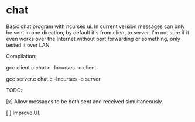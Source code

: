 # chat
Basic chat program with ncurses ui.
In current version messages can only be sent in one direction, by default it's from client to server.
I'm not sure if it even works over the Internet without port forwarding or something, only tested it over LAN.

Compilation:

gcc client.c chat.c -lncurses -o client

gcc server.c chat.c -lncurses -o server 

TODO: 

[x] Allow messages to be both sent and received simultaneously.

[ ] Improve UI.
